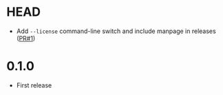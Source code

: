 # HEAD

-   Add `--license` command-line switch and include manpage in releases ([PR#1](https://github.com/ziotom78/audiotagedit/pull/1))

# 0.1.0

-   First release
